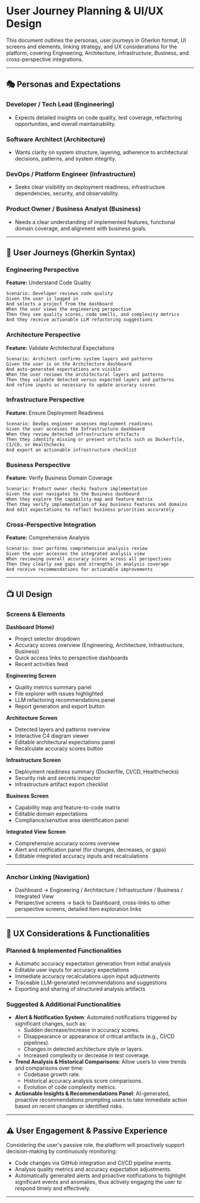 # User Journey Planning & UI/UX Design

This document outlines the personas, user journeys in Gherkin format, UI screens and elements, linking strategy, and UX considerations for the platform, covering Engineering, Architecture, Infrastructure, Business, and cross-perspective integrations.

---

## 🎭 Personas and Expectations

### Developer / Tech Lead (Engineering)
- Expects detailed insights on code quality, test coverage, refactoring opportunities, and overall maintainability.

### Software Architect (Architecture)
- Wants clarity on system structure, layering, adherence to architectural decisions, patterns, and system integrity.

### DevOps / Platform Engineer (Infrastructure)
- Seeks clear visibility on deployment readiness, infrastructure dependencies, security, and observability.

### Product Owner / Business Analyst (Business)
- Needs a clear understanding of implemented features, functional domain coverage, and alignment with business goals.

---

## 🚩 User Journeys (Gherkin Syntax)

### Engineering Perspective

**Feature:** Understand Code Quality
```gherkin
Scenario: Developer reviews code quality
Given the user is logged in
And selects a project from the dashboard
When the user views the engineering perspective
Then they see quality scores, code smells, and complexity metrics
And they receive actionable LLM refactoring suggestions
```

### Architecture Perspective

**Feature:** Validate Architectural Expectations
```gherkin
Scenario: Architect confirms system layers and patterns
Given the user is on the Architecture dashboard
And auto-generated expectations are visible
When the user reviews the architectural layers and patterns
Then they validate detected versus expected layers and patterns
And refine inputs as necessary to update accuracy scores
```

### Infrastructure Perspective

**Feature:** Ensure Deployment Readiness
```gherkin
Scenario: DevOps engineer assesses deployment readiness
Given the user accesses the Infrastructure dashboard
When they review detected infrastructure artifacts
Then they identify missing or present artifacts such as Dockerfile, CI/CD, or Healthchecks
And export an actionable infrastructure checklist
```

### Business Perspective

**Feature:** Verify Business Domain Coverage
```gherkin
Scenario: Product owner checks feature implementation
Given the user navigates to the Business dashboard
When they explore the capability map and feature matrix
Then they verify implementation of key business features and domains
And edit expectations to reflect business priorities accurately
```

### Cross-Perspective Integration

**Feature:** Comprehensive Analysis
```gherkin
Scenario: User performs comprehensive analysis review
Given the user accesses the integrated analysis view
When reviewing overall accuracy scores across all perspectives
Then they clearly see gaps and strengths in analysis coverage
And receive recommendations for actionable improvements
```

---

## 📺 UI Design

### Screens & Elements

**Dashboard (Home)**
- Project selector dropdown
- Accuracy scores overview (Engineering, Architecture, Infrastructure, Business)
- Quick access links to perspective dashboards
- Recent activities feed

**Engineering Screen**
- Quality metrics summary panel
- File explorer with issues highlighted
- LLM refactoring recommendations panel
- Report generation and export button

**Architecture Screen**
- Detected layers and patterns overview
- Interactive C4 diagram viewer
- Editable architectural expectations panel
- Recalculate accuracy scores button

**Infrastructure Screen**
- Deployment readiness summary (Dockerfile, CI/CD, Healthchecks)
- Security risk and secrets inspector
- Infrastructure artifact export checklist

**Business Screen**
- Capability map and feature-to-code matrix
- Editable domain expectations
- Compliance/sensitive area identification panel

**Integrated View Screen**
- Comprehensive accuracy scores overview
- Alert and notification panel (for changes, decreases, or gaps)
- Editable integrated accuracy inputs and recalculations

---

### Anchor Linking (Navigation)

- Dashboard → Engineering / Architecture / Infrastructure / Business / Integrated View
- Perspective screens → back to Dashboard, cross-links to other perspective screens, detailed item exploration links

---

## 🎯 UX Considerations & Functionalities

### Planned & Implemented Functionalities
- Automatic accuracy expectation generation from initial analysis
- Editable user inputs for accuracy expectations
- Immediate accuracy recalculations upon input adjustments
- Traceable LLM-generated recommendations and suggestions
- Exporting and sharing of structured analysis artifacts

### Suggested & Additional Functionalities
- **Alert & Notification System**: Automated notifications triggered by significant changes, such as:
  - Sudden decrease/increase in accuracy scores.
  - Disappearance or appearance of critical artifacts (e.g., CI/CD pipelines).
  - Changes in detected architecture style or layers.
  - Increased complexity or decrease in test coverage.
- **Trend Analysis & Historical Comparisons**: Allow users to view trends and comparisons over time:
  - Codebase growth rate.
  - Historical accuracy analysis score comparisons.
  - Evolution of code complexity metrics.
- **Actionable Insights & Recommendations Panel**: AI-generated, proactive recommendations prompting users to take immediate action based on recent changes or identified risks.

---

## ⚠️ User Engagement & Passive Experience

Considering the user's passive role, the platform will proactively support decision-making by continuously monitoring:
- Code changes via GitHub integration and CI/CD pipeline events.
- Analysis quality metrics and accuracy expectation adjustments.
- Automatically generated alerts and proactive notifications to highlight significant events and anomalies, thus actively engaging the user to respond timely and effectively.

---
